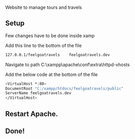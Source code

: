 
Website to manage tours and travels

## Setup

Few changes have to be done inside xamp

Add this line to the bottom of the file

```bash
127.0.0.1/feelgoatravels	feelgoatravels.dev
```

Navigate to path C:\\xampp\apache\conf\extra\httpd-vhosts

Add the below code at the bottom of the file

```bash
<VirtualHost *:80>
DocumentRoot "C:/xampp/htdocs/feelgoatravels/public"
ServerName feelgoatravels.dev
</VirtualHost>
```

## Restart Apache.

## Done!
